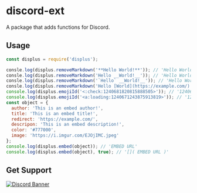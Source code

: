 # discord-ext
A package that adds functions for Discord.

## Usage
```js
const displus = require('displus');

consle.log(displus.removeMarkdown('**Hello World!**')); // 'Hello World!'
consle.log(displus.removeMarkdown('Hello __World!__')); // 'Hello World!'
consle.log(displus.removeMarkdown('`Hello` __World!__')); // 'Hello World!'
consle.log(displus.removeMarkdown('Hello [World](https://example.com/)!')); // 'Hello World!'
console.log(displus.emojiId('<:check:1240681820815888505>')); // '1240681820815888505'
console.log(displus.emojiId('<a:loading:1240671243875913819>')); // '1240671243875913819'
const object = {
  author: 'This is an embed author!',
  title: 'This is an embed title!',
  redirect: 'https://example.com/',
  descripon: 'This is an embed description!',
  color: '#777000',
  image: 'https://i.imgur.com/EJOjIMC.jpeg'
};
console.log(displus.embed(object)); // 'EMBED URL'
console.log(displus.embed(object), true); // '[⁠︎]( EMBED URL )'
```

## Get Support
<a href="https://discord.gg/yKW8wWKCnS"><img src="https://discordapp.com/api/guilds/1005287561582878800/widget.png?style=banner4" alt="Discord Banner"/></a>